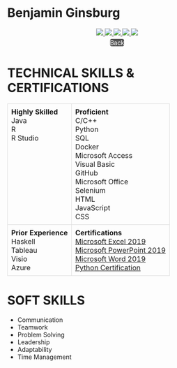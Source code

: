 # Benjamin Ginsburg

<div align="center">
  <a href="Education.md">
    <img src="https://img.shields.io/badge/Education-%23007ACC?style=for-the-badge&logo=github&logoColor=white" />
  </a>
  <a href="skills.md">
    <img src="https://img.shields.io/badge/Skills-%23007ACC?style=for-the-badge&logo=github&logoColor=white" />
  </a>
  <a href="Projects.md">
    <img src="https://img.shields.io/badge/Projects-%23007ACC?style=for-the-badge&logo=github&logoColor=white" />
  </a>
  <a href="professional-experience.md">
    <img src="https://img.shields.io/badge/Professional%20Experience-%23007ACC?style=for-the-badge&logo=github&logoColor=white" />
  </a>
  <a href="Leadership.md">
    <img src="https://img.shields.io/badge/Leadership-%23007ACC?style=for-the-badge&logo=github&logoColor=white" />
  </a>
</div>


<div style="text-align:center; margin-bottom:20px;">
  <a href="../README.md" style="display:inline-block; margin:5px;s padding:8px 12px; background:#555; color:#fff; text-decoration:none; border-radius:4px;">Back</a>
</div>

# TECHNICAL SKILLS & CERTIFICATIONS

<!-- Example: A 2x2 grid table for skills -->
<table style="width:100%; border-collapse:collapse;">
  <tr>
    <td style="border:1px solid #ddd; padding:8px; vertical-align:top;">
      <strong style="font-size:12pt;">Highly Skilled</strong>
      <ul style="list-style:none; padding-left:0; margin:0;">
        <li>Java</li>
        <li>R</li>
        <li>R Studio</li>
      </ul>
    </td>
    <td style="border:1px solid #ddd; padding:8px; vertical-align:top;">
      <strong style="font-size:12pt;">Proficient</strong>
      <ul style="list-style:none; padding-left:0; margin:0;">
        <li>C/C++</li>
        <li>Python</li>
        <li>SQL</li>
        <li>Docker</li>
        <li>Microsoft Access</li>
        <li>Visual Basic</li>
        <li>GitHub</li>
        <li>Microsoft Office</li>
        <li>Selenium</li>
        <li>HTML</li>
        <li>JavaScript</li>
        <li>CSS</li>
      </ul>
    </td>
  </tr>
  <tr>
    <td style="border:1px solid #ddd; padding:8px; vertical-align:top;">
      <strong style="font-size:12pt;">Prior Experience</strong>
      <ul style="list-style:none; padding-left:0; margin:0;">
        <li>Haskell</li>
        <li>Tableau</li>
        <li>Visio</li>
        <li>Azure</li>
      </ul>
    </td>
    <td style="border:1px solid #ddd; padding:8px; vertical-align:top;">
      <strong style="font-size:12pt;">Certifications</strong>
      <ul style="list-style:none; padding-left:0; margin:0;">
        <li><a href="https://learn.microsoft.com/en-us/credentials/certifications/mos-excel-2019/?practice-assessment-type=certification">Microsoft Excel 2019</a></li>
        <li><a href="https://learn.microsoft.com/en-us/credentials/certifications/mos-powerpoint-2019/?practice-assessment-type=certification">Microsoft PowerPoint 2019</a></li>
        <li><a href="https://learn.microsoft.com/en-us/credentials/certifications/mos-word-2019/?practice-assessment-type=certification">Microsoft Word 2019</a></li>
        <li><a href="https://www.credly.com/badges/44f10e93-7a76-4221-bcfc-c3a82e6c8688/linked_in_profile">Python Certification</a></li>
      </ul>
    </td>
  </tr>
</table>


# SOFT SKILLS

- Communication
- Teamwork
- Problem Solving
- Leadership
- Adaptability
- Time Management
